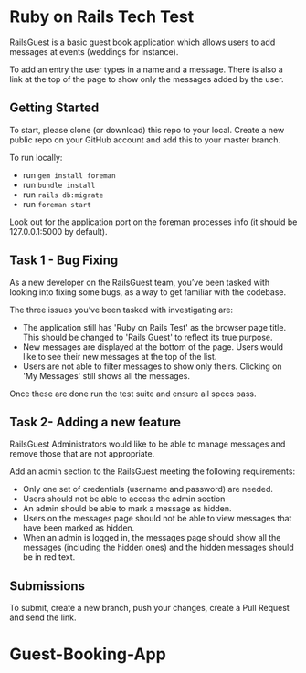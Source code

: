 # Ruby on Rails Tech Test

RailsGuest is a basic guest book application which allows users to add messages at events (weddings for instance). 

To add an entry the user types in a name and a message. There is also a link at the top of the page to show only the messages added by the user.

## Getting Started

To start, please clone (or download) this repo to your local. Create a new public repo on your GitHub account and add this to your master branch.

To run locally:
- run `gem install foreman`
- run `bundle install`
- run `rails db:migrate`
- run `foreman start`

Look out for the application port on the foreman processes info (it should be 127.0.0.1:5000 by default).

## Task 1 - Bug Fixing

As a new developer on the RailsGuest team, you’ve been tasked with looking into fixing some bugs, as a way to get familiar with the codebase. 

The three issues you’ve been tasked with investigating are:

- The application still has 'Ruby on Rails Test' as the browser page title. This should be changed to 'Rails Guest' to reflect its true purpose.
- New messages are displayed at the bottom of the page. Users would like to see their new messages at the top of the list.
- Users are not able to filter messages to show only theirs. Clicking on 'My Messages' still shows all the messages.

Once these are done run the test suite and ensure all specs pass.

## Task 2-  Adding a new feature

RailsGuest Administrators would like to be able to manage messages and remove those that are not appropriate. 

Add an admin section to the RailsGuest meeting the following requirements:

- Only one set of credentials (username and password) are needed.
- Users should not be able to access the admin section
- An admin should be able to mark a message as hidden.
- Users on the messages page should not be able to view messages that have been marked as hidden.
- When an admin is logged in, the messages page should show all the messages (including the hidden ones) and the hidden messages should be in red text.

## Submissions

To submit, create a new branch, push your changes, create a Pull Request and send the link.
# Guest-Booking-App
